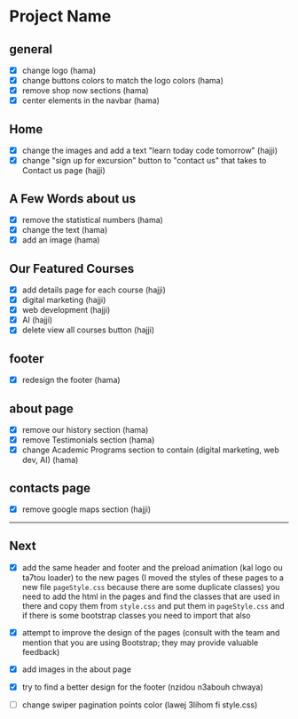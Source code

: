 # Project Name
## general
- [x] change logo (hama)
- [x] change buttons colors to match the logo colors (hama)
- [x] remove shop now sections (hama)
- [x] center elements in the navbar (hama)
## Home
- [x] change the images and add a text "learn today code tomorrow" (hajji)
- [x] change "sign up for excursion" button to "contact us" that takes to Contact us page (hajji)
## A Few Words about us
- [x] remove the statistical numbers (hama)
- [x] change the text (hama)
- [x] add an image (hama)
## Our Featured Courses
- [x] add details page for each course (hajji)
- [x] digital marketing (hajji)
- [x] web development (hajji)
- [x] AI (hajji)
- [x] delete view all courses button (hajji)
## footer
- [x] redesign the footer (hama)

## about page
- [x] remove our history section (hama)
- [x] remove Testimonials section (hama)
- [x] change Academic Programs section to contain (digital marketing, web dev, AI) (hama)
## contacts page
- [x] remove google maps section (hajji)

---


## Next 
- [X] add the same header and footer and the preload animation (kal logo ou ta7tou loader) to the new pages (I moved the styles of these pages to a new file `pageStyle.css` because there are some duplicate classes) you need to add the html in the pages and find the classes that are used in there and copy them from `style.css` and put them in `pageStyle.css` and if there is some bootstrap classes you need to import that also
- [X] attempt to improve the design of the pages (consult with the team and mention that you are using Bootstrap; they may provide valuable feedback)
- [X] add images in the about page
- [X] try to find a better design for the footer (nzidou n3abouh chwaya)
- [ ] change swiper pagination points color (lawej 3lihom fi style.css)

